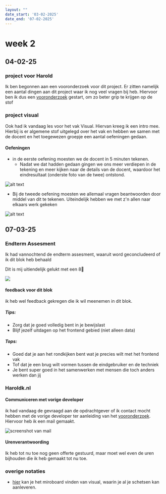 ```yaml
---
layout: ""
date_start: '03-02-2025'
date_end: '07-02-2025'
---
```

# week 2 
## 04-02-25
### project voor Harold
Ik ben begonnen aan een vooronderzoek voor dit project. Er zitten namelijk een aantal dingen aan dit project waar ik nog veel vragen bij heb. Hiervoor ben ik dus een [vooronderzoek](../blog/Projecten/haroldk/Vooronderzoek.md) gestart, om zo beter grip te krijgen op de stof

### project visual
Ook had ik vandaag les voor het vak Visual. Hiervan kreeg ik een intro mee. Hierbij is er algemene stof uitgelegd over het vak en hebben we samen met de docent en het toegewezen groepje een aantal oefeningen gedaan. 

#### Oefeningen

* in de eerste oefening moesten we de docent in 5 minuten tekenen.
  * Nadat we dat hadden gedaan gingen we ons meer verdiepen in de tekening en meer kijken naar de details van de docent, waardoor het eindresultaat (onderste foto van de twee) ontstond. 

![alt text](../assets/images/screenshots/IMG_5653.jpeg)


* Bij de tweede oefening moesten we allemaal vragen beantwoorden door middel van dit te tekenen. Uiteindelijk hebben we met z'n allen naar elkaars werk gekeken

![alt text](../assets/images/screenshots/IMG_5652.jpeg)

## 07-03-25
### Endterm Assesment
Ik had vannochtend de endterm assesment, waaruit word geconcludeerd of ik dit blok heb behaald

Dit is mij uitiendelijk gelukt met een 8🥳

![](https://media1.giphy.com/media/v1.Y2lkPTc5MGI3NjExMnh5NWQ4Z3ZuZmhrN3hxczMxN2sybHNvbG84eGRtMXg5aGwzZno2cSZlcD12MV9pbnRlcm5hbF9naWZfYnlfaWQmY3Q9Zw/duNowzaVje6Di3hnOu/giphy.gif)

#### feedback voor dit blok
ik heb wel feedback gekregen die ik wil meenemen in dit blok. 

##### Tips:

* Zorg dat je goed volledig bent in je bewijslast
* Blijf jezelf uitdagen op het frontend gebied (niet alleen data)

##### Tops:
* Goed dat je aan het rondkijken bent wat je precies wilt met het frontend vak
* Tof dat je een brug wilt vormen tussen de eindgebruiker en de techniek
* Je bent super goed in het samenwerken met mensen die toch anders werken dan jij

### Haroldk.nl
#### Communiceren met vorige developer 
ik had vandaag de gevraagd aan de opdrachtgever of ik contact mocht hebben met de vorige developer ter aanleiding van het [vooronderzoek](../blog/Projecten/haroldk/Vooronderzoek.md). Hiervoor heb ik een mail gemaakt. 

![screenshot van mail](../assets/images/screenshot-mail.png)

#### Urenverantwoording
Ik heb tot nu toe nog geen offerte gestuurd, maar moet wel even de uren bijhouden die ik heb gemaakt tot nu toe. 

### overige notaties
* [hier](https://miro.com/app/board/uXjVLiAaH88=/?share_link_id=304764398318) kan je het miroboard vinden van visual, waarin je al je schetsen kan aanleveren. 